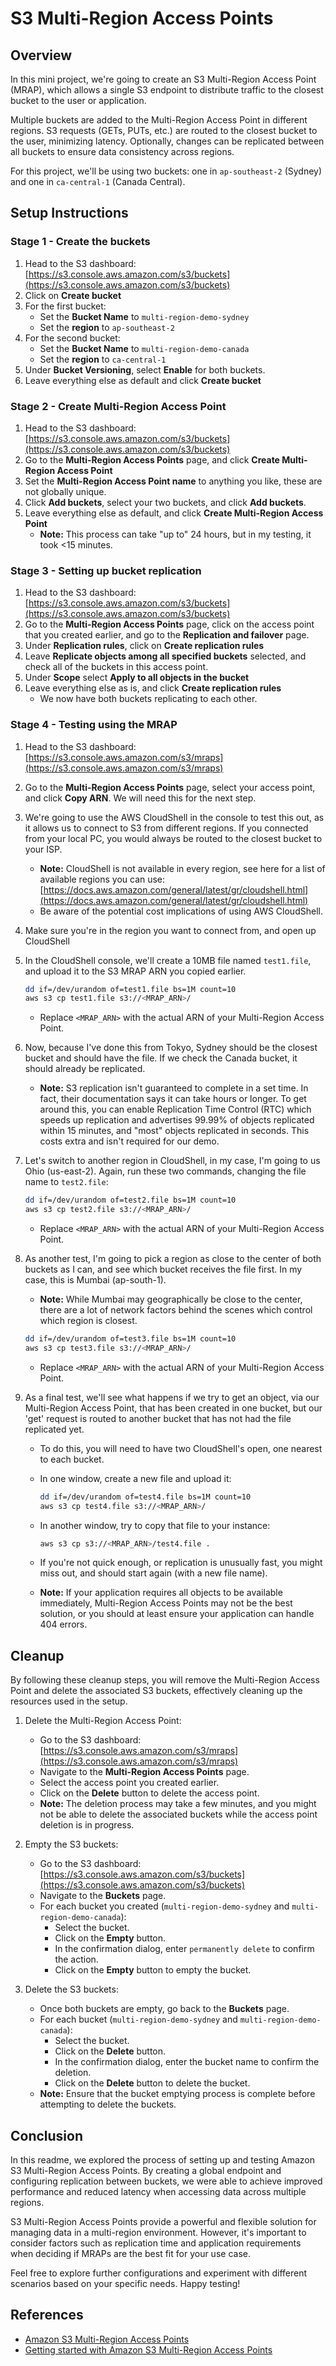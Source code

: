 # S3 Multi-Region Access Points

## Overview

In this mini project, we're going to create an S3 Multi-Region Access Point (MRAP), which allows a single S3 endpoint to distribute traffic to the closest bucket to the user or application.

Multiple buckets are added to the Multi-Region Access Point in different regions. S3 requests (GETs, PUTs, etc.) are routed to the closest bucket to the user, minimizing latency. Optionally, changes can be replicated between all buckets to ensure data consistency across regions.

For this project, we'll be using two buckets: one in `ap-southeast-2` (Sydney) and one in `ca-central-1` (Canada Central).

## Setup Instructions

### Stage 1 - Create the buckets

1. Head to the S3 dashboard: [https://s3.console.aws.amazon.com/s3/buckets](https://s3.console.aws.amazon.com/s3/buckets)
2. Click on **Create bucket**
3. For the first bucket:
   - Set the **Bucket Name** to `multi-region-demo-sydney`
   - Set the **region** to `ap-southeast-2`
4. For the second bucket:
   - Set the **Bucket Name** to `multi-region-demo-canada`
   - Set the **region** to `ca-central-1`
5. Under **Bucket Versioning**, select **Enable** for both buckets.
6. Leave everything else as default and click **Create bucket**

### Stage 2 - Create Multi-Region Access Point

1. Head to the S3 dashboard: [https://s3.console.aws.amazon.com/s3/buckets](https://s3.console.aws.amazon.com/s3/buckets)
2. Go to the **Multi-Region Access Points** page, and click **Create Multi-Region Access Point**
3. Set the **Multi-Region Access Point name** to anything you like, these are not globally unique.
4. Click **Add buckets**, select your two buckets, and click **Add buckets**.
5. Leave everything else as default, and click **Create Multi-Region Access Point**
   - **Note:** This process can take "up to" 24 hours, but in my testing, it took <15 minutes.

### Stage 3 - Setting up bucket replication

1. Head to the S3 dashboard: [https://s3.console.aws.amazon.com/s3/buckets](https://s3.console.aws.amazon.com/s3/buckets)
2. Go to the **Multi-Region Access Points** page, click on the access point that you created earlier, and go to the **Replication and failover** page.
3. Under **Replication rules**, click on **Create replication rules**
4. Leave **Replicate objects among all specified buckets** selected, and check all of the buckets in this access point.
5. Under **Scope** select **Apply to all objects in the bucket**
6. Leave everything else as is, and click **Create replication rules**
   - We now have both buckets replicating to each other.

### Stage 4 - Testing using the MRAP

1. Head to the S3 dashboard: [https://s3.console.aws.amazon.com/s3/mraps](https://s3.console.aws.amazon.com/s3/mraps)
2. Go to the **Multi-Region Access Points** page, select your access point, and click **Copy ARN**. We will need this for the next step.
3. We're going to use the AWS CloudShell in the console to test this out, as it allows us to connect to S3 from different regions. If you connected from your local PC, you would always be routed to the closest bucket to your ISP.
   - **Note:** CloudShell is not available in every region, see here for a list of available regions you can use: [https://docs.aws.amazon.com/general/latest/gr/cloudshell.html](https://docs.aws.amazon.com/general/latest/gr/cloudshell.html)
   - Be aware of the potential cost implications of using AWS CloudShell.
4. Make sure you're in the region you want to connect from, and open up CloudShell
5. In the CloudShell console, we'll create a 10MB file named `test1.file`, and upload it to the S3 MRAP ARN you copied earlier.

   ```bash
   dd if=/dev/urandom of=test1.file bs=1M count=10
   aws s3 cp test1.file s3://<MRAP_ARN>/
   ```

   - Replace `<MRAP_ARN>` with the actual ARN of your Multi-Region Access Point.

6. Now, because I've done this from Tokyo, Sydney should be the closest bucket and should have the file. If we check the Canada bucket, it should already be replicated.
   - **Note:** S3 replication isn't guaranteed to complete in a set time. In fact, their documentation says it can take hours or longer. To get around this, you can enable Replication Time Control (RTC) which speeds up replication and advertises 99.99% of objects replicated within 15 minutes, and "most" objects replicated in seconds. This costs extra and isn't required for our demo.

7. Let's switch to another region in CloudShell, in my case, I'm going to us Ohio (us-east-2). Again, run these two commands, changing the file name to `test2.file`:

   ```bash
   dd if=/dev/urandom of=test2.file bs=1M count=10
   aws s3 cp test2.file s3://<MRAP_ARN>/
   ```

   - Replace `<MRAP_ARN>` with the actual ARN of your Multi-Region Access Point.

8. As another test, I'm going to pick a region as close to the center of both buckets as I can, and see which bucket receives the file first. In my case, this is Mumbai (ap-south-1).
   - **Note:** While Mumbai may geographically be close to the center, there are a lot of network factors behind the scenes which control which region is closest.

   ```bash
   dd if=/dev/urandom of=test3.file bs=1M count=10
   aws s3 cp test3.file s3://<MRAP_ARN>/
   ```

   - Replace `<MRAP_ARN>` with the actual ARN of your Multi-Region Access Point.

9. As a final test, we'll see what happens if we try to get an object, via our Multi-Region Access Point, that has been created in one bucket, but our 'get' request is routed to another bucket that has not had the file replicated yet.
   - To do this, you will need to have two CloudShell's open, one nearest to each bucket.
   - In one window, create a new file and upload it:

     ```bash
     dd if=/dev/urandom of=test4.file bs=1M count=10
     aws s3 cp test4.file s3://<MRAP_ARN>/
     ```

   - In another window, try to copy that file to your instance:

     ```bash
     aws s3 cp s3://<MRAP_ARN>/test4.file .
     ```

   - If you're not quick enough, or replication is unusually fast, you might miss out, and should start again (with a new file name).
   - **Note:** If your application requires all objects to be available immediately, Multi-Region Access Points may not be the best solution, or you should at least ensure your application can handle 404 errors.

## Cleanup

By following these cleanup steps, you will remove the Multi-Region Access Point and delete the associated S3 buckets, effectively cleaning up the resources used in the setup.

1. Delete the Multi-Region Access Point:
   - Go to the S3 dashboard: [https://s3.console.aws.amazon.com/s3/mraps](https://s3.console.aws.amazon.com/s3/mraps)
   - Navigate to the **Multi-Region Access Points** page.
   - Select the access point you created earlier.
   - Click on the **Delete** button to delete the access point.
   - **Note:** The deletion process may take a few minutes, and you might not be able to delete the associated buckets while the access point deletion is in progress.

2. Empty the S3 buckets:
   - Go to the S3 dashboard: [https://s3.console.aws.amazon.com/s3/buckets](https://s3.console.aws.amazon.com/s3/buckets)
   - Navigate to the **Buckets** page.
   - For each bucket you created (`multi-region-demo-sydney` and `multi-region-demo-canada`):
     - Select the bucket.
     - Click on the **Empty** button.
     - In the confirmation dialog, enter `permanently delete` to confirm the action.
     - Click on the **Empty** button to empty the bucket.

3. Delete the S3 buckets:
   - Once both buckets are empty, go back to the **Buckets** page.
   - For each bucket (`multi-region-demo-sydney` and `multi-region-demo-canada`):
     - Select the bucket.
     - Click on the **Delete** button.
     - In the confirmation dialog, enter the bucket name to confirm the deletion.
     - Click on the **Delete** button to delete the bucket.
   - **Note:** Ensure that the bucket emptying process is complete before attempting to delete the buckets.

## Conclusion

In this readme, we explored the process of setting up and testing Amazon S3 Multi-Region Access Points. By creating a global endpoint and configuring replication between buckets, we were able to achieve improved performance and reduced latency when accessing data across multiple regions.

S3 Multi-Region Access Points provide a powerful and flexible solution for managing data in a multi-region environment. However, it's important to consider factors such as replication time and application requirements when deciding if MRAPs are the best fit for your use case.

Feel free to explore further configurations and experiment with different scenarios based on your specific needs. Happy testing!

## References

- [Amazon S3 Multi-Region Access Points](https://aws.amazon.com/s3/features/multi-region-access-points/)
- [Getting started with Amazon S3 Multi-Region Access Points](https://aws.amazon.com/getting-started/hands-on/getting-started-with-amazon-s3-multi-region-access-points/)
